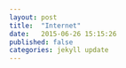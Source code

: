 ```yaml
---
layout: post
title:  "Internet"
date:   2015-06-26 15:15:26
published: false
categories: jekyll update
---
```

